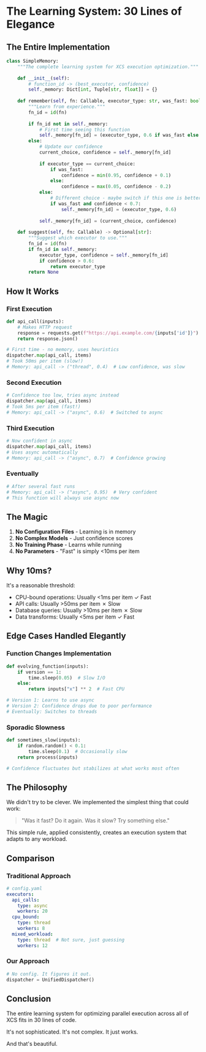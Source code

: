 # The Learning System: 30 Lines of Elegance

## The Entire Implementation

```python
class SimpleMemory:
    """The complete learning system for XCS execution optimization."""
    
    def __init__(self):
        # function_id -> (best_executor, confidence)
        self._memory: Dict[int, Tuple[str, float]] = {}
        
    def remember(self, fn: Callable, executor_type: str, was_fast: bool):
        """Learn from experience."""
        fn_id = id(fn)
        
        if fn_id not in self._memory:
            # First time seeing this function
            self._memory[fn_id] = (executor_type, 0.6 if was_fast else 0.4)
        else:
            # Update our confidence
            current_choice, confidence = self._memory[fn_id]
            
            if executor_type == current_choice:
                if was_fast:
                    confidence = min(0.95, confidence + 0.1)
                else:
                    confidence = max(0.05, confidence - 0.2)
            else:
                # Different choice - maybe switch if this one is better
                if was_fast and confidence < 0.7:
                    self._memory[fn_id] = (executor_type, 0.6)
            
            self._memory[fn_id] = (current_choice, confidence)
    
    def suggest(self, fn: Callable) -> Optional[str]:
        """Suggest which executor to use."""
        fn_id = id(fn)
        if fn_id in self._memory:
            executor_type, confidence = self._memory[fn_id]
            if confidence > 0.6:
                return executor_type
        return None
```

## How It Works

### First Execution
```python
def api_call(inputs):
    # Makes HTTP request
    response = requests.get(f"https://api.example.com/{inputs['id']}")
    return response.json()

# First time - no memory, uses heuristics
dispatcher.map(api_call, items)
# Took 50ms per item (slow!)
# Memory: api_call -> ("thread", 0.4)  # Low confidence, was slow
```

### Second Execution
```python
# Confidence too low, tries async instead
dispatcher.map(api_call, items)  
# Took 5ms per item (fast!)
# Memory: api_call -> ("async", 0.6)  # Switched to async
```

### Third Execution
```python
# Now confident in async
dispatcher.map(api_call, items)
# Uses async automatically
# Memory: api_call -> ("async", 0.7)  # Confidence growing
```

### Eventually
```python
# After several fast runs
# Memory: api_call -> ("async", 0.95)  # Very confident
# This function will always use async now
```

## The Magic

1. **No Configuration Files** - Learning is in memory
2. **No Complex Models** - Just confidence scores
3. **No Training Phase** - Learns while running
4. **No Parameters** - "Fast" is simply <10ms per item

## Why 10ms?

It's a reasonable threshold:
- CPU-bound operations: Usually <1ms per item ✓ Fast
- API calls: Usually >50ms per item ✗ Slow  
- Database queries: Usually >10ms per item ✗ Slow
- Data transforms: Usually <5ms per item ✓ Fast

## Edge Cases Handled Elegantly

### Function Changes Implementation
```python
def evolving_function(inputs):
    if version == 1:
        time.sleep(0.05)  # Slow I/O
    else:
        return inputs["x"] ** 2  # Fast CPU

# Version 1: Learns to use async
# Version 2: Confidence drops due to poor performance
# Eventually: Switches to threads
```

### Sporadic Slowness
```python
def sometimes_slow(inputs):
    if random.random() < 0.1:
        time.sleep(0.1)  # Occasionally slow
    return process(inputs)

# Confidence fluctuates but stabilizes at what works most often
```

## The Philosophy

We didn't try to be clever. We implemented the simplest thing that could work:

> "Was it fast? Do it again. Was it slow? Try something else."

This simple rule, applied consistently, creates an execution system that adapts to any workload.

## Comparison

### Traditional Approach
```yaml
# config.yaml
executors:
  api_calls:
    type: async
    workers: 20
  cpu_bound:
    type: thread
    workers: 8
  mixed_workload:
    type: thread  # Not sure, just guessing
    workers: 12
```

### Our Approach
```python
# No config. It figures it out.
dispatcher = UnifiedDispatcher()
```

## Conclusion

The entire learning system for optimizing parallel execution across all of XCS fits in 30 lines of code. 

It's not sophisticated. It's not complex. It just works.

And that's beautiful.